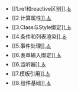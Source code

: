 - [[1.ref和reactive区别]]_[♿](./1.ref和reactive区别.md)
- [[2.计算属性]]_[♿](./2.计算属性.md)
- [[3.Class与Style绑定]]_[♿](./3.Class与Style绑定.md)
- [[4.条件和列表渲染]]_[♿](./4.条件和列表渲染.md)
- [[5.事件处理]]_[♿](./5.事件处理.md)
- [[6.表单输入绑定]]_[♿](./6.表单输入绑定.md)
- [[6.监听器]]_[♿](./6.监听器.md)
- [[7.模板引用]]_[♿](./7.模板引用.md)
- [[8.组件基础]]_[♿](./8.组件基础.md)

